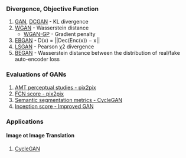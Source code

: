 ### Divergence, Objective Function
1. [GAN](https://papers.nips.cc/paper/5423-generative-adversarial-nets.pdf), [DCGAN](https://arxiv.org/abs/1511.06434) - KL divergence
2. [WGAN](https://arxiv.org/abs/1701.07875) - Wasserstein distance
    - [WGAN-GP](https://arxiv.org/abs/1704.00028) - Gradient penalty
3. [EBGAN](https://arxiv.org/abs/1609.03126) - D(x) = ||Dec(Enc(x)) − x||
4. [LSGAN](https://pdfs.semanticscholar.org/0bbc/35bdbd643fb520ce349bdd486ef2c490f1fc.pdf) - Pearson χ2 divergence
5. [BEGAN](https://arxiv.org/abs/1703.10717) - Wasserstein distance between the distribution of real/fake auto-encoder loss

### Evaluations of GANs
1. [AMT perceptual studies - pix2pix](https://arxiv.org/pdf/1611.07004.pdf)
1. [FCN score - pix2pix](https://arxiv.org/pdf/1611.07004.pdf)
1. [Semantic segmentation metrics - CycleGAN](https://arxiv.org/abs/1703.10593)
1. [Inception score - Improved GAN](https://arxiv.org/abs/1606.03498)

### Applications
#### Image ot Image Translation
1. [CycleGAN](https://arxiv.org/abs/1703.10593)
